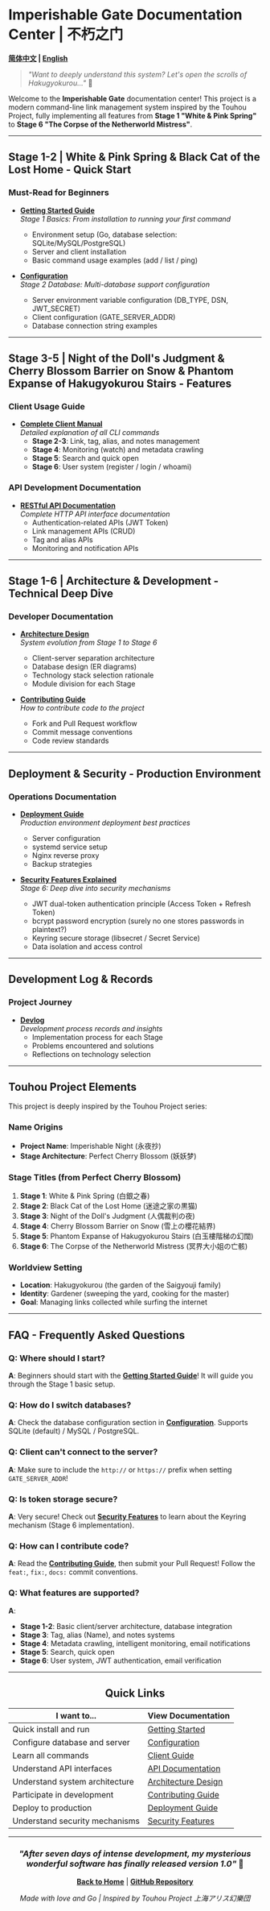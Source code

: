 # Imperishable Gate Documentation Center | 不朽之门

**[简体中文](INDEX.md) | [English](INDEX.en.md)**

> *"Want to deeply understand this system? Let's open the scrolls of Hakugyokurou..."* 🌸

Welcome to the **Imperishable Gate** documentation center! This project is a modern command-line link management system inspired by the Touhou Project, fully implementing all features from **Stage 1 "White & Pink Spring"** to **Stage 6 "The Corpse of the Netherworld Mistress"**.

---

## Stage 1-2 | White & Pink Spring & Black Cat of the Lost Home - Quick Start

### Must-Read for Beginners

- **[Getting Started Guide](getting-started.en.md)**  
  *Stage 1 Basics: From installation to running your first command*
  - Environment setup (Go, database selection: SQLite/MySQL/PostgreSQL)
  - Server and client installation
  - Basic command usage examples (add / list / ping)
  
- **[Configuration](configuration.en.md)**  
  *Stage 2 Database: Multi-database support configuration*
  - Server environment variable configuration (DB_TYPE, DSN, JWT_SECRET)
  - Client configuration (GATE_SERVER_ADDR)
  - Database connection string examples

---

## Stage 3-5 | Night of the Doll's Judgment & Cherry Blossom Barrier on Snow & Phantom Expanse of Hakugyokurou Stairs - Features

### Client Usage Guide

- **[Complete Client Manual](client-guide.en.md)**  
  *Detailed explanation of all CLI commands*
  - **Stage 2-3**: Link, tag, alias, and notes management
  - **Stage 4**: Monitoring (watch) and metadata crawling
  - **Stage 5**: Search and quick open
  - **Stage 6**: User system (register / login / whoami)

### API Development Documentation

- **[RESTful API Documentation](api.en.md)**  
  *Complete HTTP API interface documentation*
  - Authentication-related APIs (JWT Token)
  - Link management APIs (CRUD)
  - Tag and alias APIs
  - Monitoring and notification APIs

---

## Stage 1-6 | Architecture & Development - Technical Deep Dive

### Developer Documentation

- **[Architecture Design](architecture.en.md)**  
  *System evolution from Stage 1 to Stage 6*
  - Client-server separation architecture
  - Database design (ER diagrams)
  - Technology stack selection rationale
  - Module division for each Stage

- **[Contributing Guide](contributing.en.md)**  
  *How to contribute code to the project*
  - Fork and Pull Request workflow
  - Commit message conventions
  - Code review standards

---

## Deployment & Security - Production Environment

### Operations Documentation

- **[Deployment Guide](deployment.en.md)**  
  *Production environment deployment best practices*
  - Server configuration
  - systemd service setup
  - Nginx reverse proxy
  - Backup strategies

- **[Security Features Explained](security.en.md)**  
  *Stage 6: Deep dive into security mechanisms*
  - JWT dual-token authentication principle (Access Token + Refresh Token)
  - bcrypt password encryption (surely no one stores passwords in plaintext?)
  - Keyring secure storage (libsecret / Secret Service)
  - Data isolation and access control

---

## Development Log & Records

### Project Journey

- **[Devlog](devlog.md)**  
  *Development process records and insights*
  - Implementation process for each Stage
  - Problems encountered and solutions
  - Reflections on technology selection

---

## Touhou Project Elements

This project is deeply inspired by the Touhou Project series:

### Name Origins
- **Project Name**: Imperishable Night (永夜抄)
- **Stage Architecture**: Perfect Cherry Blossom (妖妖梦)

### Stage Titles (from Perfect Cherry Blossom)
1. **Stage 1**: White & Pink Spring (白銀之春)
2. **Stage 2**: Black Cat of the Lost Home (迷途之家の黒猫)
3. **Stage 3**: Night of the Doll's Judgment (人偶裁判の夜)
4. **Stage 4**: Cherry Blossom Barrier on Snow (雪上の櫻花結界)
5. **Stage 5**: Phantom Expanse of Hakugyokurou Stairs (白玉樓階梯の幻闊)
6. **Stage 6**: The Corpse of the Netherworld Mistress (冥界大小姐の亡骸)

### Worldview Setting
- **Location**: Hakugyokurou (the garden of the Saigyouji family)
- **Identity**: Gardener (sweeping the yard, cooking for the master)
- **Goal**: Managing links collected while surfing the internet

---

## FAQ - Frequently Asked Questions

### Q: Where should I start?
**A**: Beginners should start with the **[Getting Started Guide](getting-started.en.md)**! It will guide you through the Stage 1 basic setup.

### Q: How do I switch databases?
**A**: Check the database configuration section in **[Configuration](configuration.en.md)**. Supports SQLite (default) / MySQL / PostgreSQL.

### Q: Client can't connect to the server?
**A**: Make sure to include the `http://` or `https://` prefix when setting `GATE_SERVER_ADDR`!

### Q: Is token storage secure?
**A**: Very secure! Check out **[Security Features](security.en.md)** to learn about the Keyring mechanism (Stage 6 implementation).

### Q: How can I contribute code?
**A**: Read the **[Contributing Guide](contributing.en.md)**, then submit your Pull Request! Follow the `feat:`, `fix:`, `docs:` commit conventions.

### Q: What features are supported?
**A**: 
- **Stage 1-2**: Basic client/server architecture, database integration
- **Stage 3**: Tag, alias (Name), and notes systems
- **Stage 4**: Metadata crawling, intelligent monitoring, email notifications
- **Stage 5**: Search, quick open
- **Stage 6**: User system, JWT authentication, email verification

---

<div align="center">

## Quick Links

| I want to... | View Documentation |
|-------------|-------------------|
| Quick install and run | [Getting Started](getting-started.en.md) |
| Configure database and server | [Configuration](configuration.en.md) |
| Learn all commands | [Client Guide](client-guide.en.md) |
| Understand API interfaces | [API Documentation](api.en.md) |
| Understand system architecture | [Architecture Design](architecture.en.md) |
| Participate in development | [Contributing Guide](contributing.en.md) |
| Deploy to production | [Deployment Guide](deployment.en.md) |
| Understand security mechanisms | [Security Features](security.en.md) |

---

### *"After seven days of intense development, my mysterious wonderful software has finally released version 1.0"* 🌸

**[Back to Home](../README.en.md)** | **[GitHub Repository](https://github.com/sokx6/imperishable-gate)**

*Made with love and Go | Inspired by Touhou Project 上海アリス幻樂団*

</div>
